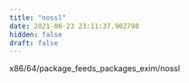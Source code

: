 ```yaml
---
title: "nossl"
date: 2021-06-23 23:11:37.902798
hidden: false
draft: false
---
```


x86/64/package_feeds_packages_exim/nossl

